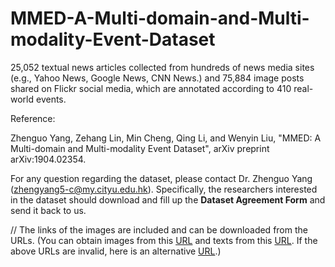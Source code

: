 # MMED-A-Multi-domain-and-Multi-modality-Event-Dataset

25,052 textual news articles collected from hundreds of news media sites (e.g., Yahoo News, Google News, CNN News.) and 75,884 image posts shared on Flickr social media, which are annotated according to 410 real-world events.

Reference:

Zhenguo Yang, Zehang Lin, Min Cheng, Qing Li, and Wenyin Liu, "MMED: A Multi-domain and Multi-modality Event Dataset", arXiv preprint arXiv:1904.02354.

For any question regarding the dataset, please contact Dr. Zhenguo Yang (zhengyang5-c@my.cityu.edu.hk). Specifically, the researchers interested in the dataset should download and fill up the **Dataset Agreement Form** and send it back to us.

// The links of the images are included and can be downloaded from the URLs. (You can obtain images from this [URL](https://mail2gduteducn-my.sharepoint.com/:f:/g/personal/2111605074_mail2_gdut_edu_cn/Ep5EETZNJpJEl9wYuvEIUDgBOxNCqHINb6F982-dAdPTzA?e=dsLvkz) and texts from this [URL](https://mail2gduteducn-my.sharepoint.com/:f:/g/personal/2111605074_mail2_gdut_edu_cn/Ej6JjYYPuHZJi20We18yIrIBm8WuPzvrQQe39z9haeBypw?e=hrfzEg). If the above URLs are invalid, here is an alternative [URL](https://mail2gduteducn-my.sharepoint.com/:f:/g/personal/2111605074_mail2_gdut_edu_cn/EjXNtmqY4AdOoyeTA5VBP9gBTSbowVQeA-dWWRThVJvAfw?e=MKCHVF).)
